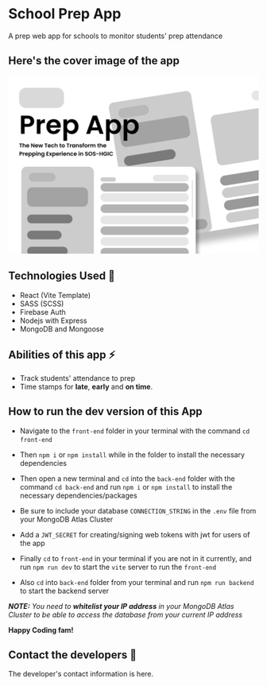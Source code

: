 # School Prep App
A prep web app for schools to monitor students' prep attendance

## Here's the cover image of the app
![Prep App Cover](./front-end/src/assets/cover.png)

## Technologies Used 🔨
- React (Vite Template)
- SASS (SCSS)
- Firebase Auth
- Nodejs with Express
- MongoDB and Mongoose

## Abilities of this app ⚡
- Track students' attendance to prep
- Time stamps for **late**, **early** and **on time**.

## How to run the dev version of this App
- Navigate to the `front-end` folder in your terminal with the command ``cd front-end``
- Then `npm i` or  `npm install` while in the folder to install the necessary dependencies
- Then open a new terminal and `cd` into the `back-end` folder with the command `cd back-end` and run `npm i` or `npm install` to install the necessary dependencies/packages
- Be sure to include your database  `CONNECTION_STRING` in the `.env` file from your MongoDB Atlas Cluster
- Add a `JWT_SECRET` for creating/signing web tokens with jwt for users of the app

- Finally `cd` to `front-end` in your terminal if you are not in it currently, and run `npm run dev`  to start the `vite` server to run the `front-end`
- Also `cd` into `back-end` folder from your terminal and run `npm run backend` to start the backend server

 __*NOTE:*__ *You need to __whitelist your IP address__ in your MongoDB Atlas Cluster to be able to access the database from your current IP address*
 
 __Happy Coding fam!__

## Contact the developers 📧
The developer's contact information is here.
